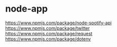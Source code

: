 # node-app

https://www.npmjs.com/package/node-spotify-api
https://www.npmjs.com/package/twitter
https://www.npmjs.com/package/request
https://www.npmjs.com/package/dotenv